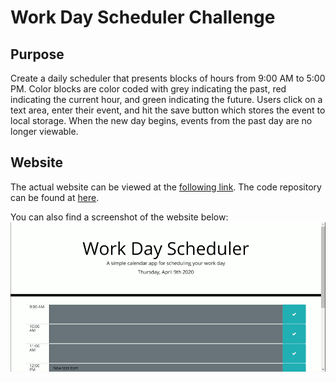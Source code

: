 # Work Day Scheduler Challenge

## Purpose
Create a daily scheduler that presents blocks of hours from 9:00 AM to 5:00 PM. Color blocks are color coded with grey indicating the past, red indicating the current hour, and green indicating the future. Users click on a text area, enter their event, and hit the save button which stores the event to local storage. When the new day begins, events from the past day are no longer viewable.

## Website
The actual website can be viewed at the [following link](https://aelisker.github.io/workday-scheduler/). The code repository can be found at [here](https://github.com/aelisker/workday-scheduler/).

You can also find a screenshot of the website below:
![workday-scheduler-gif](./assets/images/wds.gif)

